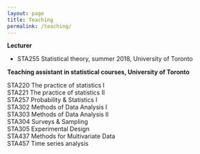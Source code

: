 ```yaml
---
layout: page
title: Teaching
permalink: /teaching/
---
```


**Lecturer**
- STA255 Statistical theory, summer 2018, University of Toronto  

**Teaching assistant in statistical courses, University of Toronto**
<div class="row">
  <div class="column">
    STA220 The practice of statistics I
  </div>
  <div class="column">
    STA221 The practice of statistics II
  </div>  
</div>

<div class="row">
  <div class="column">
    STA257 Probability & Statistics I
  </div>   
  <div class="column">
    STA302 Methods of Data Analysis I
  </div>   
</div>

<div class="row">
  <div class="column">
    STA303 Methods of Data Analysis II
  </div>   
  <div class="column">
    STA304 Surveys & Sampling 
  </div>   
 
</div>

<div class="row">
  <div class="column">
    STA305 Experimental Design
  </div>  
  <div class="column">
    STA437 Methods for Multivariate Data
  </div>   
</div>

<div class="row">
  <div class="column">
    STA457 Time series analysis
  </div> 
</div>  
